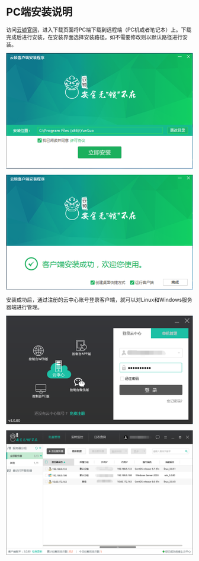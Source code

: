 # PC端安装说明
访问[云锁官网](http://www.yunsuo.com.cn)，进入下载页面将PC端下载到远程端（PC机或者笔记本）上。下载完成后进行安装，在安装界面选择安装路径。如不需要修改则以默认路径进行安装。

![](/assets/ins_pc01.png)

![](/assets/ins_pc02.png)

安装成功后，通过注册的云中心账号登录客户端，就可以对Linux和Windows服务器端进行管理。

![](/assets/ins_pc03.png)

![](/assets/ins_pc04.png)

